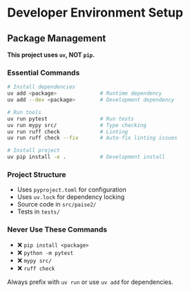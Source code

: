 # Developer Environment Setup

## Package Management

**This project uses `uv`, NOT `pip`.**

### Essential Commands
```bash
# Install dependencies
uv add <package>              # Runtime dependency
uv add --dev <package>        # Development dependency

# Run tools
uv run pytest                 # Run tests
uv run mypy src/              # Type checking
uv run ruff check             # Linting
uv run ruff check --fix       # Auto-fix linting issues

# Install project
uv pip install -e .           # Development install
```

### Project Structure
- Uses `pyproject.toml` for configuration
- Uses `uv.lock` for dependency locking
- Source code in `src/paise2/`
- Tests in `tests/`

### Never Use These Commands
- ❌ `pip install <package>`
- ❌ `python -m pytest`
- ❌ `mypy src/`
- ❌ `ruff check`

Always prefix with `uv run` or use `uv add` for dependencies.
